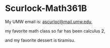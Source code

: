 # Scurlock-Math361B
My UMW email is: ascurloc@mail.umw.edu,

my favorite math class so far has been calculus 2,

and my favorite dessert is tiramisu.